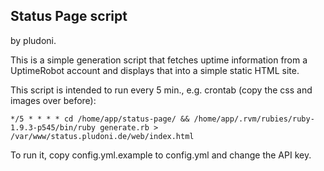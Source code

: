 ## Status Page script

by pludoni.

This is a simple generation script that fetches uptime information from a UptimeRobot account and displays that into a simple static HTML site.

This script is intended to run every 5 min., e.g. crontab (copy the css and images over before):

```
*/5 * * * * cd /home/app/status-page/ && /home/app/.rvm/rubies/ruby-1.9.3-p545/bin/ruby generate.rb > /var/www/status.pludoni.de/web/index.html
```


To run it, copy config.yml.example to config.yml and change the API key.
